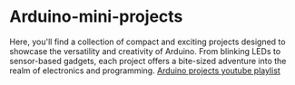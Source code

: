 # Arduino-mini-projects
Here, you'll find a collection of compact and exciting projects designed to showcase the versatility and creativity of Arduino. From blinking LEDs to sensor-based gadgets, each project offers a bite-sized adventure into the realm of electronics and programming.
[Arduino projects youtube playlist](https://youtube.com/playlist?list=PLreBbdclGsAvK7BFoZzY2FzGHZQlHpukO&si=sNTbcFF1bxWV5mdJ)